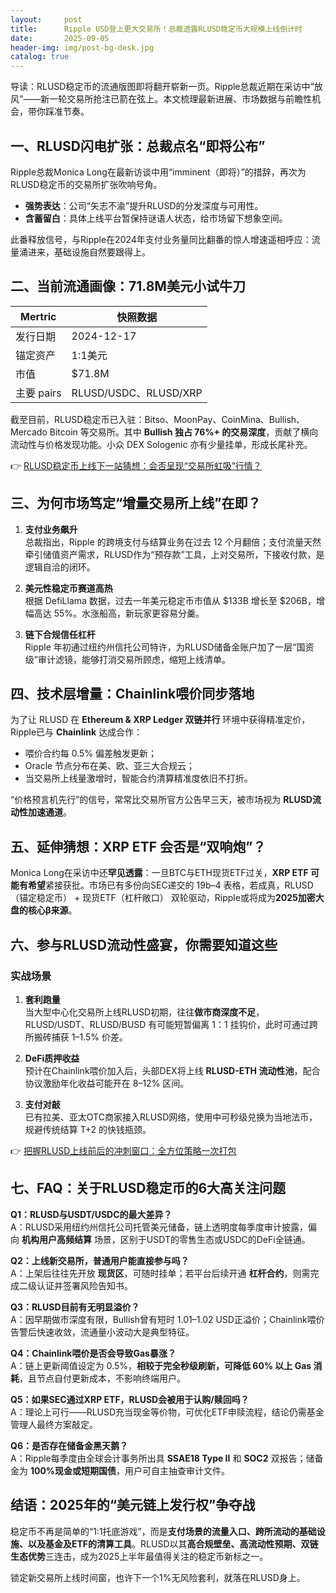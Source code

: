 ```yaml
---
layout:     post
title:      Ripple USD登上更大交易所！总裁透露RLUSD稳定币大规模上线倒计时
date:       2025-09-05
header-img: img/post-bg-desk.jpg
catalog: true
---
```


导读：RLUSD稳定币的流通版图即将翻开崭新一页。Ripple总裁近期在采访中“放风”——新一轮交易所抢注已箭在弦上。本文梳理最新进展、市场数据与前瞻性机会，带你踩准节奏。

## 一、RLUSD闪电扩张：总裁点名“即将公布”

Ripple总裁Monica Long在最新访谈中用“imminent（即将）”的措辞，再次为RLUSD稳定币的交易所扩张吹响号角。

- **强势表达**：公司“矢志不渝”提升RLUSD的分发深度与可用性。  
- **含蓄留白**：具体上线平台暂保持谜语人状态，给市场留下想象空间。

此番释放信号，与Ripple在2024年支付业务量同比翻番的惊人增速遥相呼应：流量涌进来，基础设施自然要跟得上。

## 二、当前流通画像：71.8M美元小试牛刀

|Mertric|快照数据|
|---|---|
|发行日期|2024-12-17|
|锚定资产|1:1美元|
|市值|$71.8M|
|主要 pairs|RLUSD/USDC、RLUSD/XRP|

截至目前，RLUSD稳定币已入驻：Bitso、MoonPay、CoinMina、Bullish、Mercado Bitcoin 等交易所。其中 **Bullish 独占 76%+ 的交易深度**，贡献了横向流动性与价格发现功能。小众 DEX Sologenic 亦有少量挂单，形成长尾补充。

👉 [RLUSD稳定币上线下一站猜想：会否呈现“交易所虹吸”行情？](https://okxdog.com/)

## 三、为何市场笃定“增量交易所上线”在即？

1. **支付业务飙升**  
   总裁指出，Ripple 的跨境支付与结算业务在过去 12 个月翻倍；支付流量天然牵引储值资产需求，RLUSD作为“预存款”工具，上对交易所，下接收付款，是逻辑自洽的闭环。

2. **美元性稳定币赛道高热**  
   根据 DefiLlama 数据，过去一年美元稳定币市值从 $133B 增长至 $206B，增幅高达 55%。水涨船高，新玩家更容易分羹。

3. **链下合规信任杠杆**  
   Ripple 年初通过纽约州信托公司特许，为RLUSD储备金账户加了一层“国资级”审计滤镜，能够打消交易所顾虑，缩短上线清单。

## 四、技术层增量：Chainlink喂价同步落地

为了让 RLUSD 在 **Ethereum & XRP Ledger 双链并行** 环境中获得精准定价，Ripple已与 **Chainlink** 达成合作：

- 喂价合约每 0.5% 偏差触发更新；  
- Oracle 节点分布在美、欧、亚三大合规云；  
- 当交易所上线量激增时，智能合约清算精准度依旧不打折。

“价格预言机先行”的信号，常常比交易所官方公告早三天，被市场视为 **RLUSD流动性加速通道**。

## 五、延伸猜想：XRP ETF 会否是“双响炮”？

Monica Long在采访中还**罕见透露**：一旦BTC与ETH现货ETF过关，**XRP ETF 可能有希望**紧接获批。市场已有多份向SEC递交的 19b–4 表格，若成真，RLUSD（锚定稳定币） + 现货ETF（杠杆敞口） 双轮驱动，Ripple或将成为**2025加密大盘的核心β来源**。

## 六、参与RLUSD流动性盛宴，你需要知道这些

### 实战场景

1. **套利跑量**  
   当大型中心化交易所上线RLUSD初期，往往**做市商深度不足**，RLUSD/USDT、RLUSD/BUSD 有可能短暂偏离 1：1 挂钩价，此时可通过跨所搬砖捕获 1–1.5% 价差。

2. **DeFi质押收益**  
   预计在Chainlink喂价加入后，头部DEX将上线 **RLUSD-ETH 流动性池**，配合协议激励年化收益可能开在 8–12% 区间。

3. **支付对敲**  
   已有拉美、亚太OTC商家接入RLUSD网络，使用中可秒级兑换为当地法币，规避传统结算 T+2 的快钱瓶颈。

👉 [把握RLUSD上线前后的冲刺窗口：全方位策略一次打包](https://okxdog.com/)

## 七、FAQ：关于RLUSD稳定币的6大高关注问题

**Q1：RLUSD与USDT/USDC的最大差异？**  
A：RLUSD采用纽约州信托公司托管美元储备，链上透明度每季度审计披露，偏向 **机构用户高频结算** 场景，区别于USDT的零售生态或USDC的DeFi全链通。

**Q2：上线新交易所，普通用户能直接参与吗？**  
A：上架后往往先开放 **现货区**，可随时挂单；若平台后续开通 **杠杆合约**，则需完成二级认证并签署风险告知书。

**Q3：RLUSD目前有无明显溢价？**  
A：因早期做市深度有限，Bullish曾有短时 1.01–1.02 USD正溢价；Chainlink喂价告警后快速收敛，流通量小波动大是典型特征。

**Q4：Chainlink喂价是否会导致Gas暴涨？**  
A：链上更新阈值设定为 0.5%，**相较于完全秒级刷新，可降低 60% 以上 Gas 消耗**，且节点自付更新成本，不影响终端用户。

**Q5：如果SEC通过XRP ETF，RLUSD会被用于认购/赎回吗？**  
A：理论上可行——RLUSD充当现金等价物，可优化ETF申赎流程，结论仍需基金管理人最终方案敲定。

**Q6：是否存在储备金黑天鹅？**  
A：Ripple每季度由全球会计事务所出具 **SSAE18 Type II** 和 **SOC2** 双报告；储备金为 **100%现金或短期国债**，用户可自主抽查审计文件。

## 结语：2025年的“美元链上发行权”争夺战

稳定币不再是简单的“1:1托底游戏”，而是**支付场景的流量入口、跨所流动的基础设施、以及基金及ETF的清算工具**。RLUSD以其**高合规壁垒、高流动性预期、双链生态优势**三连击，成为2025上半年最值得关注的稳定币新标之一。

锁定新交易所上线时间窗，也许下一个1%无风险套利，就落在RLUSD身上。